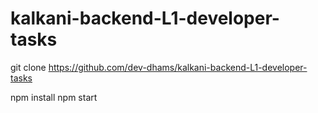 # kalkani-backend-L1-developer-tasks

git clone https://github.com/dev-dhams/kalkani-backend-L1-developer-tasks

npm install
npm start
